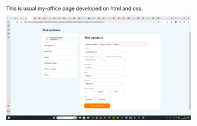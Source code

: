 This is usual my-office page developed on html and css.

![Image alt](https://github.com/ALLGaLL115/sidebar-and-forma/blob/master/images/forGit/2024-08-13_20-48-08.png)

